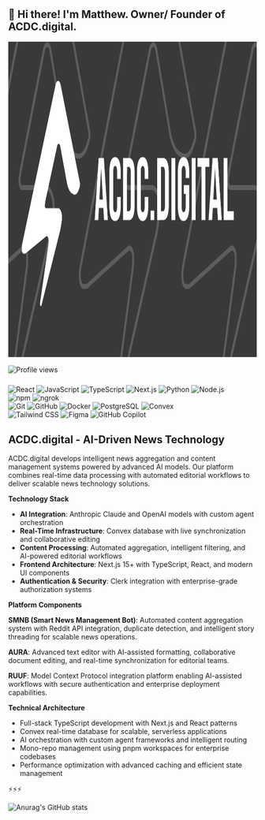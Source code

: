 ## 💾 Hi there! I'm Matthew. Owner/ Founder of ACDC.digital.

<img src="public/ghRepoLogo.png" alt="ACDC Digital Logo" width="1280" height="640">

![Profile views](https://komarev.com/ghpvc/?username=acdc-digital&color=blue&style=flat-square&label=Profile+views)

#####

#####

![React](https://img.shields.io/badge/-React-61DAFB?style=flat-square&logo=react&logoColor=black)
![JavaScript](https://img.shields.io/badge/-JavaScript-F7DF1E?style=flat-square&logo=javascript&logoColor=black)
![TypeScript](https://img.shields.io/badge/-TypeScript-3178C6?style=flat-square&logo=typescript&logoColor=white)
![Next.js](https://img.shields.io/badge/-Next.js-000000?style=flat-square&logo=next.js&logoColor=white)
![Python](https://img.shields.io/badge/-Python-3776AB?style=flat-square&logo=python&logoColor=white)
![Node.js](https://img.shields.io/badge/-Node.js-339933?style=flat-square&logo=node.js&logoColor=white)  
![npm](https://img.shields.io/badge/-npm-CB3837?style=flat-square&logo=npm&logoColor=white)
![ngrok](https://img.shields.io/badge/-ngrok-14A99B?style=flat-square&logo=ngrok&logoColor=white)  
![Git](https://img.shields.io/badge/-Git-F05032?style=flat-square&logo=git&logoColor=white)
![GitHub](https://img.shields.io/badge/-GitHub-181717?style=flat-square&logo=github&logoColor=white)
![Docker](https://img.shields.io/badge/-Docker-2496ED?style=flat-square&logo=docker&logoColor=white)
![PostgreSQL](https://img.shields.io/badge/-PostgreSQL-336791?style=flat-square&logo=postgresql&logoColor=white)
![Convex](https://img.shields.io/badge/-Convex_DB-F24E1E?style=flat-square&logo=database&logoColor=white)  
![Tailwind CSS](https://img.shields.io/badge/-Tailwind%20CSS-38B2AC?style=flat-square&logo=tailwind-css&logoColor=white)
![Figma](https://img.shields.io/badge/-Figma-F24E1E?style=flat-square&logo=figma&logoColor=white)
![GitHub Copilot](https://img.shields.io/badge/-GitHub%20Copilot-000000?style=flat-square&logo=github-copilot&logoColor=white)

##



## ACDC.digital - AI-Driven News Technology

ACDC.digital develops intelligent news aggregation and content management systems powered by advanced AI models. Our platform combines real-time data processing with automated editorial workflows to deliver scalable news technology solutions.

**Technology Stack**

- **AI Integration**: Anthropic Claude and OpenAI models with custom agent orchestration
- **Real-Time Infrastructure**: Convex database with live synchronization and collaborative editing
- **Content Processing**: Automated aggregation, intelligent filtering, and AI-powered editorial workflows
- **Frontend Architecture**: Next.js 15+ with TypeScript, React, and modern UI components
- **Authentication & Security**: Clerk integration with enterprise-grade authorization systems

**Platform Components**

**SMNB (Smart News Management Bot)**: Automated content aggregation system with Reddit API integration, duplicate detection, and intelligent story threading for scalable news operations.

**AURA**: Advanced text editor with AI-assisted formatting, collaborative document editing, and real-time synchronization for editorial teams.

**RUUF**: Model Context Protocol integration platform enabling AI-assisted workflows with secure authentication and enterprise deployment capabilities.

**Technical Architecture**

- Full-stack TypeScript development with Next.js and React patterns
- Convex real-time database for scalable, serverless applications
- AI orchestration with custom agent frameworks and intelligent routing
- Mono-repo management using pnpm workspaces for enterprise codebases
- Performance optimization with advanced caching and efficient state management

⚡⚡⚡

![Anurag's GitHub stats](https://github-readme-stats.vercel.app/api?username=acdc-digital&show_icons=true)
